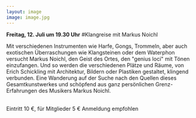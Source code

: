 ```yaml
---
layout: image
image: image.jpg
---
```


**Freitag, 12. Juli um 19.30 Uhr** 
#Klangreise mit Markus Noichl

Mit verschiedenen Instrumenten wie Harfe, Gongs, Trommeln, aber auch exotischen Überraschungen wie Klangsteinen oder dem Waterphon versucht Markus Noichl, den Geist des Ortes, den "genius loci" mit Tönen einzufangen. Und so werden die verschiedenen Plätze und Räume, von Erich Schickling mit Architektur, Bildern oder Plastiken gestaltet, klingend verbunden. Eine Wanderung auf der Suche nach den Quellen dieses Gesamtkunstwerkes und schöpfend aus ganz persönlichen Grenz-Erfahrungen des Musikers Markus Noichl.

   
Eintritt 10 €, für Mitglieder 5 €
Anmeldung empfohlen